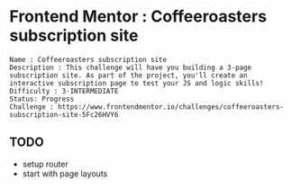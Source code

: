# Frontend Mentor : Coffeeroasters subscription site

```
Name : Coffeeroasters subscription site
Description : This challenge will have you building a 3-page subscription site. As part of the project, you'll create an interactive subscription page to test your JS and logic skills!
Difficulty : 3-INTERMEDIATE
Status: Progress
Challenge : https://www.frontendmentor.io/challenges/coffeeroasters-subscription-site-5Fc26HVY6
```

## TODO

- setup router
- start with page layouts
